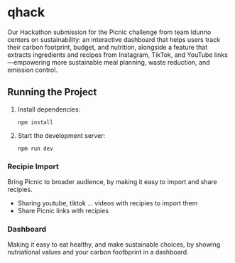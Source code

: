 # qhack
Our Hackathon submission for the Picnic challenge from team Idunno centers on sustainability: an interactive dashboard that helps users track their carbon footprint, budget, and nutrition, alongside a feature that extracts ingredients and recipes from Instagram, TikTok, and YouTube links—empowering more sustainable meal planning, waste reduction, and emission control.

## Running the Project

1. Install dependencies:
   ```
   npm install
   ```
2. Start the development server:
   ```
   npm run dev
   ```

### Recipie Import

Bring Picnic to broader audience, by making it easy to import and share recipies.

- Sharing youtube, tiktok ... videos with recipies to import them
- Share Picnic links with recipies


### Dashboard

Making it easy to eat healthy, and make sustainable choices,
by showing nutriational values and your carbon footbprint in a dashboard.
